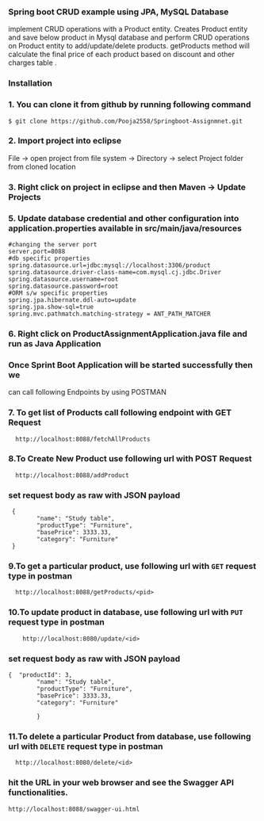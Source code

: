 ### Spring boot CRUD example using JPA, MySQL Database
implement  CRUD operations with a Product entity.
Creates Product entity and save below product in Mysql database and perform CRUD operations on Product entity to add/update/delete products.
getProducts method will calculate the final price of each product based on discount and other charges table .


### Installation

### 1. You can clone it from github by running following command
```
$ git clone https://github.com/Pooja2558/Springboot-Assignmnet.git
```
### 2. Import project into eclipse

  File -> open project from file system -> Directory ->  select Project folder from cloned location
### 3. Right click on project in eclipse and then Maven -> Update Projects
### 5. Update database credential and other configuration into application.properties available in src/main/java/resources
```
#changing the server port
server.port=8088
#db specific properties
spring.datasource.url=jdbc:mysql://localhost:3306/product
spring.datasource.driver-class-name=com.mysql.cj.jdbc.Driver
spring.datasource.username=root
spring.datasource.password=root
#ORM s/w specific properties
spring.jpa.hibernate.ddl-auto=update
spring.jpa.show-sql=true
spring.mvc.pathmatch.matching-strategy = ANT_PATH_MATCHER

```
### 6. Right click on ProductAssignmentApplication.java file and run as Java Application

### Once Sprint Boot Application will be started successfully then we 
can call following Endpoints by using POSTMAN

### 7. To get list of Products call following endpoint with GET Request
```
  http://localhost:8088/fetchAllProducts
```
### 8.To Create New Product use following url with POST Request
```
  http://localhost:8088/addProduct
```

### set request body as raw with JSON payload
```
 {  
        "name": "Study table",
        "productType": "Furniture",
        "basePrice": 3333.33,
        "category": "Furniture"
 }

```
### 9.To get a particular product, use following url with `GET` request type in postman
```
  http://localhost:8088/getProducts/<pid>
```
### 10.To update product in database, use following url with `PUT` request type in postman
```
	http://localhost:8080/update/<id>
```
### set request body as raw with JSON payload

```
{  "productId": 3,
        "name": "Study table",
        "productType": "Furniture",
        "basePrice": 3333.33,
        "category": "Furniture"
      
        }
```
### 11.To delete a particular Product from database, use following url with `DELETE` request type in postman
```
  http://localhost:8080/delete/<id>
```
###  hit the URL in your web browser and see the Swagger API functionalities.
```
http://localhost:8088/swagger-ui.html
```
